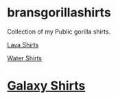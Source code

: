 # bransgorillashirts
Collection of my Public gorilla shirts.

[Lava Shirts](https://github.com/wspbran/bransgorillashirts/blob/main/lava.md)

[Water Shirts]()

# [Galaxy Shirts](https://github.com/wspbran/bransgorillashirts/blob/main/galaxy.md)
